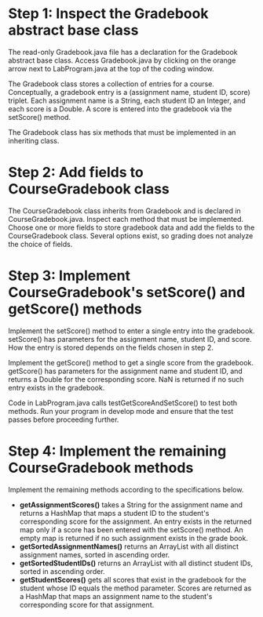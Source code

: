 # Step 1: Inspect the Gradebook abstract base class

The read-only Gradebook.java file has a declaration for the Gradebook abstract base class. Access Gradebook.java by clicking on the orange arrow next to LabProgram.java at the top of the coding window.

The Gradebook class stores a collection of entries for a course. Conceptually, a gradebook entry is a (assignment name, student ID, score) triplet. Each assignment name is a String, each student ID an Integer, and each score is a Double. A score is entered into the gradebook via the setScore() method.

The Gradebook class has six methods that must be implemented in an inheriting class.

# Step 2: Add fields to CourseGradebook class

The CourseGradebook class inherits from Gradebook and is declared in CourseGradebook.java. Inspect each method that must be implemented. Choose one or more fields to store gradebook data and add the fields to the CourseGradebook class. Several options exist, so grading does not analyze the choice of fields.

# Step 3: Implement CourseGradebook's setScore() and getScore() methods

Implement the setScore() method to enter a single entry into the gradebook. setScore() has parameters for the assignment name, student ID, and score. How the entry is stored depends on the fields chosen in step 2.

Implement the getScore() method to get a single score from the gradebook. getScore() has parameters for the assignment name and student ID, and returns a Double for the corresponding score. NaN is returned if no such entry exists in the gradebook.

Code in LabProgram.java calls testGetScoreAndSetScore() to test both methods. Run your program in develop mode and ensure that the test passes before proceeding further.

# Step 4: Implement the remaining CourseGradebook methods

Implement the remaining methods according to the specifications below.

- **getAssignmentScores()** takes a String for the assignment name and returns a HashMap that maps a student ID to the student's corresponding score for the assignment. An entry exists in the returned map only if a score has been entered with the setScore() method. An empty map is returned if no such assignment exists in the grade book.
- **getSortedAssignmentNames()** returns an ArrayList with all distinct assignment names, sorted in ascending order.
- **getSortedStudentIDs()** returns an ArrayList with all distinct student IDs, sorted in ascending order.
- **getStudentScores()** gets all scores that exist in the gradebook for the student whose ID equals the method parameter. Scores are returned as a HashMap that maps an assignment name to the student's corresponding score for that assignment.
